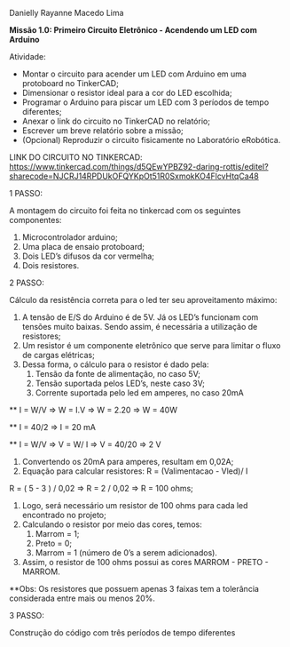 ﻿Danielly Rayanne Macedo Lima

**Missão 1.0: Primeiro Circuito Eletrônico - Acendendo um LED com Arduino**

Atividade:

- Montar o circuito para acender um LED com Arduino em uma protoboard no TinkerCAD;
- Dimensionar o resistor ideal para a cor do LED escolhida;
- Programar o Arduino para piscar um LED com 3 períodos de tempo diferentes;
- Anexar o link do circuito no TinkerCAD no relatório;
- Escrever um breve relatório sobre a missão;
- (Opcional) Reproduzir o circuito fisicamente no Laboratório eRobótica.

LINK DO CIRCUITO NO TINKERCAD: <https://www.tinkercad.com/things/d5QEwYPBZ92-daring-rottis/editel?sharecode=NJCRJ14RPDUkOFQYKpOt51R0SxmokKO4FlcvHtqCa48>

1 PASSO:

A montagem do circuito foi feita no tinkercad com os seguintes componentes:

1. Microcontrolador arduino;
1. Uma placa de ensaio protoboard;
1. Dois LED’s difusos da cor vermelha;
1. Dois resistores.


2 PASSO:

Cálculo da resistência correta para o led ter seu aproveitamento máximo:

1. A tensão de E/S do Arduino é de 5V. Já os LED’s funcionam com tensões muito baixas. Sendo assim, é necessária a utilização de resistores;
1. Um resistor é um componente eletrônico que serve para limitar o fluxo de cargas elétricas; 
1. Dessa forma, o cálculo para o resistor é dado pela:
   1. Tensão da fonte de alimentação, no caso 5V;
   1. Tensão suportada pelos LED’s, neste caso 3V;
   1. Corrente suportada pelo led em amperes, no caso 20mA

\*\* I = W/V => W = I.V => W = 2.20 => W = 40W

\*\* I = 40/2 => I = 20 mA

\*\* I = W/V => V = W/ I => V = 40/20 => 2 V

1. Convertendo os 20mA para amperes, resultam em 0,02A;
1. Equação para calcular resistores: R = (Valimentacao - Vled)/ I

R = ( 5 - 3 ) / 0,02 => R = 2 / 0,02 => R = 100 ohms;

1. Logo, será necessário um resistor de 100 ohms para cada led encontrado no projeto;
1. Calculando o resistor por meio das cores, temos: 
   1. Marrom = 1;
   1. Preto = 0;
   1. Marrom = 1 (número de 0’s a serem adicionados).
1. Assim, o resistor de 100 ohms possui as cores MARROM - PRETO - MARROM.

\*\*Obs: Os resistores que possuem apenas 3 faixas tem a tolerância considerada entre mais ou menos 20%.

3 PASSO:

Construção do código com três períodos de tempo diferentes

